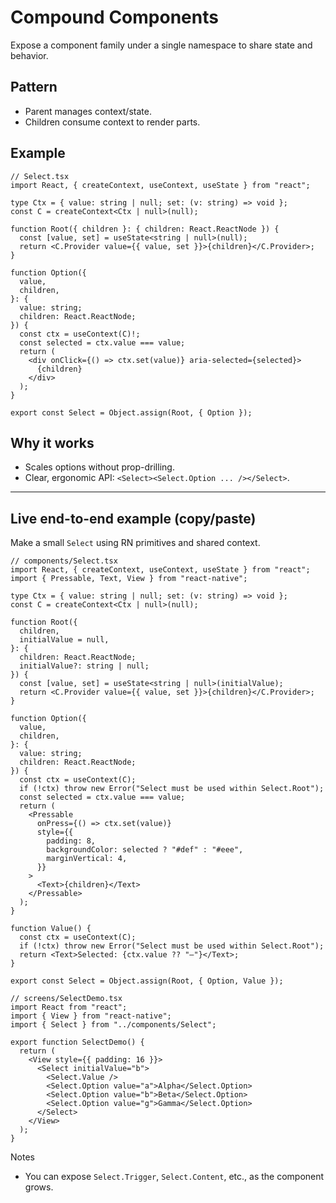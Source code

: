 # Compound Components

Expose a component family under a single namespace to share state and behavior.

## Pattern

- Parent manages context/state.
- Children consume context to render parts.

## Example

```tsx
// Select.tsx
import React, { createContext, useContext, useState } from "react";

type Ctx = { value: string | null; set: (v: string) => void };
const C = createContext<Ctx | null>(null);

function Root({ children }: { children: React.ReactNode }) {
  const [value, set] = useState<string | null>(null);
  return <C.Provider value={{ value, set }}>{children}</C.Provider>;
}

function Option({
  value,
  children,
}: {
  value: string;
  children: React.ReactNode;
}) {
  const ctx = useContext(C)!;
  const selected = ctx.value === value;
  return (
    <div onClick={() => ctx.set(value)} aria-selected={selected}>
      {children}
    </div>
  );
}

export const Select = Object.assign(Root, { Option });
```

## Why it works

- Scales options without prop-drilling.
- Clear, ergonomic API: `<Select><Select.Option ... /></Select>`.

---

## Live end-to-end example (copy/paste)

Make a small `Select` using RN primitives and shared context.

```tsx
// components/Select.tsx
import React, { createContext, useContext, useState } from "react";
import { Pressable, Text, View } from "react-native";

type Ctx = { value: string | null; set: (v: string) => void };
const C = createContext<Ctx | null>(null);

function Root({
  children,
  initialValue = null,
}: {
  children: React.ReactNode;
  initialValue?: string | null;
}) {
  const [value, set] = useState<string | null>(initialValue);
  return <C.Provider value={{ value, set }}>{children}</C.Provider>;
}

function Option({
  value,
  children,
}: {
  value: string;
  children: React.ReactNode;
}) {
  const ctx = useContext(C);
  if (!ctx) throw new Error("Select must be used within Select.Root");
  const selected = ctx.value === value;
  return (
    <Pressable
      onPress={() => ctx.set(value)}
      style={{
        padding: 8,
        backgroundColor: selected ? "#def" : "#eee",
        marginVertical: 4,
      }}
    >
      <Text>{children}</Text>
    </Pressable>
  );
}

function Value() {
  const ctx = useContext(C);
  if (!ctx) throw new Error("Select must be used within Select.Root");
  return <Text>Selected: {ctx.value ?? "—"}</Text>;
}

export const Select = Object.assign(Root, { Option, Value });
```

```tsx
// screens/SelectDemo.tsx
import React from "react";
import { View } from "react-native";
import { Select } from "../components/Select";

export function SelectDemo() {
  return (
    <View style={{ padding: 16 }}>
      <Select initialValue="b">
        <Select.Value />
        <Select.Option value="a">Alpha</Select.Option>
        <Select.Option value="b">Beta</Select.Option>
        <Select.Option value="g">Gamma</Select.Option>
      </Select>
    </View>
  );
}
```

Notes

- You can expose `Select.Trigger`, `Select.Content`, etc., as the component grows.
